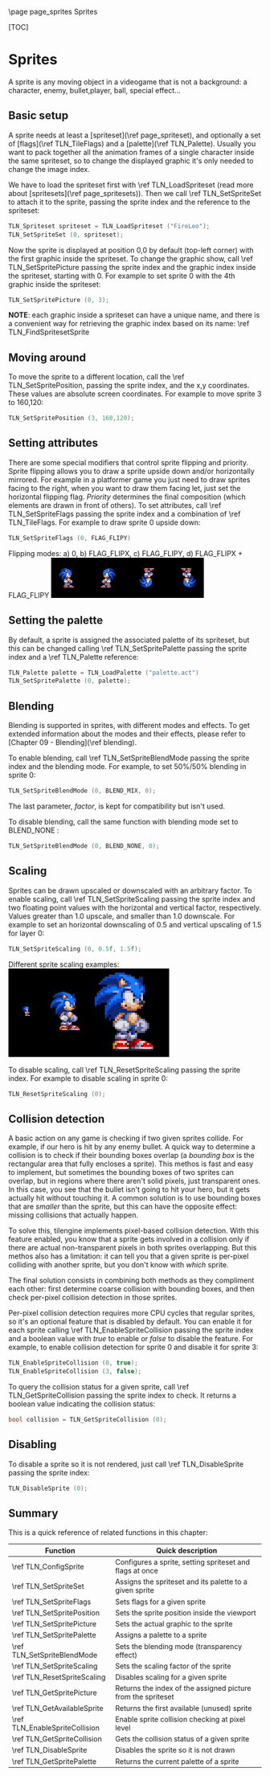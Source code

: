 \page page_sprites Sprites

[TOC]

# Sprites
A sprite is any moving object in a videogame that is not a background: a character, enemy, bullet,player, ball, special effect...

## Basic setup
A sprite needs at least a [spriteset](\ref page_spriteset), and optionally a set of [flags](\ref TLN_TileFlags) and a [palette](\ref TLN_Palette). Usually you want to pack together all the animation frames of a single character inside the same spriteset, so to change the displayed graphic it's only needed to change the image index.

We have to load the spriteset first with \ref TLN_LoadSpriteset (read more about [spritesets](\ref page_spritesets)). Then we call \ref TLN_SetSpriteSet to attach it to the sprite, passing the sprite index and the reference to the spriteset:
```c
TLN_Spriteset spriteset = TLN_LoadSpriteset ("FireLeo");
TLN_SetSpriteSet (0, spriteset);
```
Now the sprite is displayed at position 0,0 by default (top-left corner) with the first graphic inside the spriteset. To change the graphic show, call \ref TLN_SetSpritePicture passing the sprite index and the graphic index inside the spriteset, starting with 0. For example to set sprite 0 with the 4th graphic inside the spriteset:
```c
TLN_SetSpritePicture (0, 3);
```
**NOTE**: each graphic inside a spriteset can have a unique name, and there is a convenient way for retrieving the graphic index based on its name: \ref TLN_FindSpritesetSprite

## Moving around
To move the sprite to a different location, call the \ref TLN_SetSpritePosition, passing the sprite index, and the x,y coordinates. These values are absolute screen coordinates. For example to move sprite 3 to 160,120:
```c
TLN_SetSpritePosition (3, 160,120);
```
## Setting attributes
There are some special modifiers that control sprite flipping and priority. Sprite flipping allows you to draw a sprite upside down and/or horizontally mirrored. For example in a platformer game you just need to draw sprites facing to the right, when you want to draw them facing let, just set the horizontal flipping flag. *Priority* determines the final composition (which elements are drawn in front of others). To set attributes, call \ref TLN_SetSpriteFlags passing the sprite index and a combination of \ref TLN_TileFlags. For example to draw sprite 0 upside down:
```c
TLN_SetSpriteFlags (0, FLAG_FLIPY)
```
Flipping modes: a) 0, b) FLAG_FLIPX, c) FLAG_FLIPY, d) FLAG_FLIPX + FLAG_FLIPY
![Flipping modes](img/sprite_flags.png)

## Setting the palette
By default, a sprite is assigned the associated palette of its spriteset, but this can be changed calling \ref TLN_SetSpritePalette passing the sprite index and a \ref TLN_Palette reference:
```c
TLN_Palette palette = TLN_LoadPalette ("palette.act")
TLN_SetSpritePalette (0, palette);
```

## Blending
Blending is supported in sprites, with different modes and effects. To get extended information about the modes and their effects, please refer to [Chapter 09 - Blending](\ref blending).

To enable blending, call \ref TLN_SetSpriteBlendMode passing the sprite index and the blending mode. For example, to set 50%/50% blending in sprite 0:
```c
TLN_SetSpriteBlendMode (0, BLEND_MIX, 0);
```
The last parameter, *factor*, is kept for compatibility but isn't used.

To disable blending, call the same function with blending mode set to BLEND_NONE :
```c
TLN_SetSpriteBlendMode (0, BLEND_NONE, 0);
```

## Scaling
Sprites can be drawn upscaled or downscaled with an arbitrary factor. To enable scaling, call \ref TLN_SetSpriteScaling passing the sprite index and two floating point values with the horizontal and vertical factor, respectively. Values greater than 1.0 upscale, and smaller than 1.0 downscale. For example to set an horizontal downscaling of 0.5 and vertical upscaling of 1.5 for layer 0:
```c
TLN_SetSpriteScaling (0, 0.5f, 1.5f);
```
Different sprite scaling examples:
![Different sprite scaling examples](img/sprite_scaling.png)

To disable scaling, call \ref TLN_ResetSpriteScaling passing the sprite index. For example to disable scaling in sprite 0:
```c
TLN_ResetSpriteScaling (0);
```

## Collision detection
A basic action on any game is checking if two given sprites collide. For example, if our hero is hit by any enemy bullet. A quick way to determine a collision is to check if their bounding boxes overlap (a *bounding box* is the rectangular area that fully encloses a sprite). This methos is fast and easy to implement, but sometimes the bounding boxes of two sprites can overlap, but in regions where there aren't solid pixels, just transparent ones. In this case, you see that the bullet isn't going to hit your hero, but it gets actually hit without touching it. A common solution is to use bounding boxes that are *smaller* than the sprite, but this can have the opposite effect: missing collisions that actually happen.

To solve this, tilengine implements pixel-based collision detection. With this feature enabled, you know that a sprite gets involved in a collision only if there are actual non-transparent pixels in both sprites overlapping. But this methos also has a limitation: it can tell you that a given sprite is per-pixel colliding with another sprite, but you don't know with *which* sprite.

The final solution consists in combining both methods as they compliment each other: first determine coarse collision with bounding boxes, and then check per-pixel collision detection in those sprites.

Per-pixel collision detection requires more CPU cycles that regular sprites, so it's an optional feature that is disabled by default. You can enable it for each sprite calling \ref TLN_EnableSpriteCollision passing the sprite index and a boolean value with *true* to enable or *false* to disable the feature. For example, to enable collision detection for sprite 0 and disable it for sprite 3:
```c
TLN_EnableSpriteCollision (0, true);
TLN_EnableSpriteCollision (3, false);
```
To query the collision status for a given sprite, call \ref TLN_GetSpriteCollision passing the sprite index to check. It returns a boolean value indicating the collision status:
```c
bool collision = TLN_GetSpriteCollision (0);
```

## Disabling
To disable a sprite so it is not rendered, just call \ref TLN_DisableSprite passing the sprite index:
```c
TLN_DisableSprite (0);
```

## Summary
This is a quick reference of related functions in this chapter:

|Function                        | Quick description
|--------------------------------|-------------------------------------
|\ref TLN_ConfigSprite           |Configures a sprite, setting spriteset and flags at once
|\ref TLN_SetSpriteSet           |Assigns the spriteset and its palette to a given sprite
|\ref TLN_SetSpriteFlags         |Sets flags for a given sprite
|\ref TLN_SetSpritePosition      |Sets the sprite position inside the viewport
|\ref TLN_SetSpritePicture       |Sets the actual graphic to the sprite
|\ref TLN_SetSpritePalette       |Assigns a palette to a sprite
|\ref TLN_SetSpriteBlendMode     |Sets the blending mode (transparency effect)
|\ref TLN_SetSpriteScaling       |Sets the scaling factor of the sprite
|\ref TLN_ResetSpriteScaling     |Disables scaling for a given sprite
|\ref TLN_GetSpritePicture       |Returns the index of the assigned picture from the spriteset
|\ref TLN_GetAvailableSprite     |Returns the first available (unused) sprite
|\ref TLN_EnableSpriteCollision  |Enable sprite collision checking at pixel level
|\ref TLN_GetSpriteCollision     |Gets the collision status of a given sprite
|\ref TLN_DisableSprite          |Disables the sprite so it is not drawn
|\ref TLN_GetSpritePalette       |Returns the current palette of a sprite